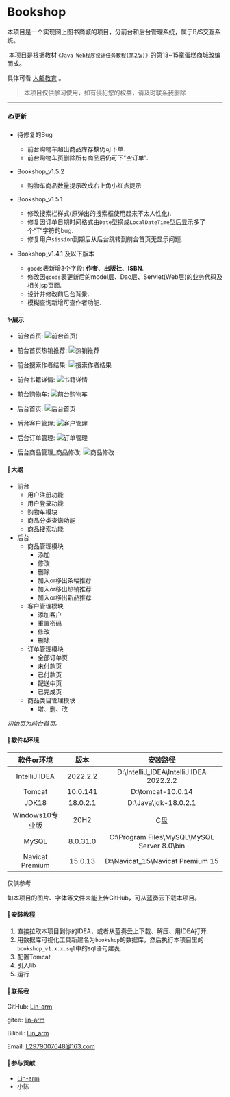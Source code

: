 # Bookshop


​	    	本项目是一个实现网上图书商城的项目，分前台和后台管理系统，属于B/S交互系统。

​	    	本项目是根据教材  `《Java Web程序设计任务教程(第2版)》`的第13~15章蛋糕商城改编而成。

具体可看 [人邮教育](https://www.ryjiaoyu.com/book/details/44440) 。

> 本项目仅供学习使用，如有侵犯您的权益，请及时联系我删除

------

#### &#9997;更新

- 待修复的Bug
  - 前台购物车超出商品库存数仍可下单.
  - 前台购物车页删除所有商品后仍可下"空订单".
- Bookshop_v1.5.2
  - 购物车商品数量提示改成右上角小红点提示

- Bookshop_v1.5.1
  - 修改搜索栏样式(原弹出的搜索框使用起来不太人性化).
  - 修复因订单日期时间格式由`Date`型换成`LocalDateTime`型后显示多了个“T”字符的bug.
  - 修复用户`sission`到期后从后台跳转到前台首页无显示问题.

- Bookshop_v1.4.1 及以下版本
  - `goods`表新增3个字段: **作者**、**出版社**、**ISBN**.
  - 修改因`goods`表更新后的model层、Dao层、Servlet(Web层)的业务代码及相关jsp页面.
  - 设计并修改前后台背景.
  - 模糊查询新增可查作者功能.



#### &#10024;展示



- 前台首页:
![前台首页](https://files.superbed.cn/static/images/92/d5/639c03ecb1fccdcd36ff92d5.png?expired=2022-12-18&sign=502c0635a585c2f4b2d3e2579f98ca6c))



- 前台首页热销推荐:
![热销推荐](https://pic.imgdb.cn/item/639c03f4b1fccdcd36ff9b11.png)



- 前台搜索作者结果:
![搜索作者结果](https://pic.imgdb.cn/item/639c03fdb1fccdcd36ffa249.png)



- 前台书籍详情:
![书籍详情](https://pic.imgdb.cn/item/639c0404b1fccdcd36ffa989.png)



- 前台购物车:
![前台购物车](https://pic.imgdb.cn/item/639c040ab1fccdcd36ffb214.png)



- 后台首页:
![后台首页](https://pic.imgdb.cn/item/639c0412b1fccdcd36ffb9ae.png)



- 后台客户管理:
![客户管理](https://pic.imgdb.cn/item/639c041eb1fccdcd36ffc6ba.png)



- 后台订单管理:
![订单管理](https://pic.imgdb.cn/item/639c0422b1fccdcd36ffc9ac.png)



- 后台商品管理_商品修改:
![商品修改](https://pic.imgdb.cn/item/639c0426b1fccdcd36ffced0.png)



#### &#128640;大纲

- 前台
  - 用户注册功能
  - 用户登录功能
  - 购物车模块
  - 商品分类查询功能
  - 商品搜索功能
- 后台
  - 商品管理模块
    - 添加
    - 修改
    - 删除
    - 加入or移出条幅推荐
    - 加入or移出热销推荐
    - 加入or移出新品推荐
  - 客户管理模块
    - 添加客户
    - 重置密码
    - 修改
    - 删除
  - 订单管理模块
    - 全部订单页
    - 未付款页
    - 已付款页
    - 配送中页
    - 已完成页
  - 商品类目管理模块
    - 增、删、改



*初始页为前台首页。*



#### &#127752;软件&环境

|   软件or环境    |   版本   |                  安装路径                   |
| :-------------: | :------: | :-----------------------------------------: |
|  IntelliJ IDEA  | 2022.2.2 |   D:\IntelliJ_IDEA\IntelliJ IDEA 2022.2.2   |
|     Tomcat      | 10.0.141 |              D:\tomcat-10.0.14              |
|      JDK18      | 18.0.2.1 |            D:\Java\jdk-18.0.2.1             |
| Windows10专业版 |   20H2   |                     C盘                     |
|      MySQL      | 8.0.31.0 | C:\Program Files\MySQL\MySQL Server 8.0\bin |
| Navicat Premium | 15.0.13  |      D:\Navicat_15\Navicat Premium 15       |

仅供参考

如本项目的图片、字体等文件未能上传GitHub，可从蓝奏云下载本项目。



#### &#127827;安装教程

1.  直接拉取本项目到你的IDEA，或者从蓝奏云上下载、解压、用IDEA打开.
1.  用数据库可视化工具新建名为`bookshop`的数据库，然后执行本项目里的`bookshop_v1.x.x.sql`中的sql语句建表.
1.  配置Tomcat
1.  引入lib
1.  运行



#### &#128140;联系我

GitHub: [Lin-arm](https://github.com/Lin-arm)

gitee: [lin-arm](https://gitee.com/lin-arm)

Bilibili: [Lin_arm](https://space.bilibili.com/474895641?spm_id_from=333.1007.0.0)

Email: L2979007648@163.com



#### &#129309;参与贡献

- [Lin-arm](https://github.com/Lin-arm)
- 小陈
